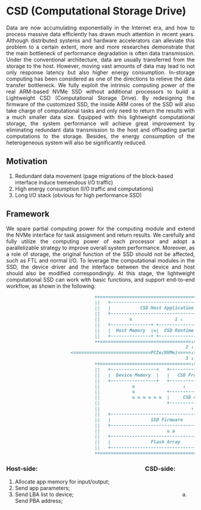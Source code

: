 # CSD (Computational Storage Drive)

<p align = "justify">
Data are now accumulating exponentially in the Internet era, and how to process massive data efficiently has drawn much attention in recent years. Although distributed systems and hardware accelerators can alleviate this problem to a certain extent, more and more researches demonstrate that the main bottleneck of performance degradation is often data transmission. Under the conventional architecture, data are usually transferred from the storage to the host. However, moving vast amounts of data may lead to not only response latency but also higher energy consumption. In-storage computing has been considered as one of the directions to relieve the data transfer bottleneck. We fully exploit the intrinsic computing power of the real ARM-based NVMe SSD without additional processors to build a Lightweight CSD (Computational Storage Drive). By redesigning the firmware of the customized SSD, the inside ARM cores of the SSD will also take charge of computational tasks and only need to return the results with a much smaller data size. Equipped with this lightweight computational storage, the system performance will achieve great improvement by eliminating redundant data transmission to the host and offloading partial computations to the storage. Besides, the energy consumption of the heterogeneous system will also be significantly reduced.
</p>

## Motivation

1. Redundant data movement (page migrations of the block-based interface induce tremendous I/O traffic)
2. High energy consumption (I/O traffic and computations)
3. Long I/O stack (obvious for high performance SSD)

## Framework

<p align = "justify">
We spare partial computing power for the computing module and extend the NVMe interface for task assignment and return results. We carefully and fully utilize the computing power of each processor and adopt a parallelizable strategy to improve overall system performance. Moreover, as a role of storage, the original function of the SSD should not be affected, such as FTL and normal I/O. To leverage the computational modules in the SSD, the device driver and the interface between the device and host should also be modified correspondingly. At this stage, the lightweight computational SSD can work with basic functions, and support end-to-end workflow, as shown in the following:
</p>

```markdown
                                 ++=================================================++
                                 ||   +-----------------------------------------+   ||
                                 ||   |           CSD Host Application          |   ||
                                 ||   +-----------------------------------------+   ||
                                 ||           ⇅                1 ↓         ↑ 5      ||
                                 ||   +---------------+ +-----------------------+   ||
                                 ||   |  Host Memory  |⇆|  CSD Runtime Library  |   ||
                                 ||   +---------------+ +-----------------------+   ||              
                                 ++==================================↓====↑=========++
                                                                   2 ↓    ↑ 4            Host
                        <=============================PCIe(NVMe)=====↓====↑===================>
                                                                   3 ↓    ↑              CSD
                                 ++==================================↓====↑=========++
                                 ||   +-----------------+   +-------------------+   ||
                                 ||   |  Device Memory  |   |   CSD Framework   |   ||
                                 ||   +-----------------+   +-------------------+   ||
                                 ||            ⇅                  ↓     ↑ d         ||
                                 ||            ⇅            +-----------------+     ||
                                 ||            ⇅ ⇆ ⇆ ⇆ ⇆ ⇆  |     CSD App     |  c  ||
                                 ||                         +-----------------+     ||
                                 ||                                  ↑ b            ||
                                 ||   +-----------------------------------------+   ||
                                 ||   |               SSD Firmware              |   ||
                                 ||   +-----------------------------------------+   ||
                                 ||                         ⇅ a                     ||
                                 ||   +-----------------------------------------+   ||
                                 ||   |               Flash Array               |   ||
                                 ||   +-----------------------------------------+   ||
                                 ++=================================================++
```

### Host-side: &emsp; &emsp; &emsp; &emsp; &emsp; &emsp; &emsp; &emsp; &emsp; &emsp; &emsp; &emsp; &emsp; &emsp; CSD-side:

1. Allocate app memory for input/output;
2. Send app parameters;
3. Send LBA list to device;
&emsp; &emsp; &emsp; &emsp; &emsp; &emsp; &emsp; &emsp; &emsp; &emsp; &emsp; &emsp; &emsp; &emsp;  &emsp; &emsp; a. Send PBA address;

